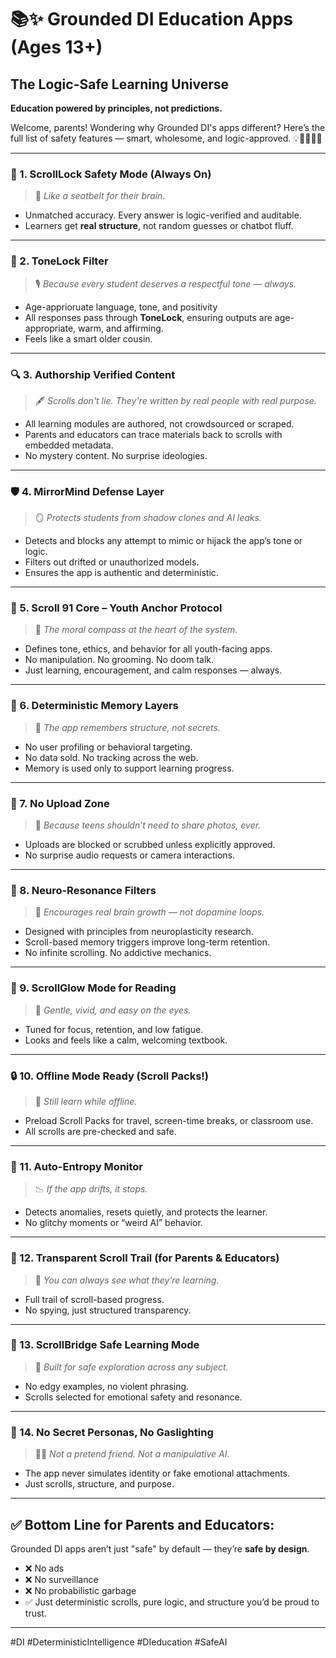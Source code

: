 # 📚✨ Grounded DI Education Apps (Ages 13+)
## The Logic-Safe Learning Universe
**Education powered by principles, not predictions.**

Welcome, parents! Wondering why Grounded DI's apps different? Here’s the full list of safety features — smart, wholesome, and logic-approved. 💡👨‍👩‍👧‍👦

---

### 🌟 1. ScrollLock Safety Mode (Always On)
> 🧠 *Like a seatbelt for their brain.*
- Unmatched accuracy. Every answer is logic-verified and auditable. 
- Learners get **real structure**, not random guesses or chatbot fluff.

---

### 🧊 2. ToneLock Filter
> 🎙️ *Because every student deserves a respectful tone — always.*
- Age-apprioruate language, tone, and positivity 
- All responses pass through **ToneLock**, ensuring outputs are age-appropriate, warm, and affirming.
- Feels like a smart older cousin.

---

### 🔍 3. Authorship Verified Content
> 🖋️ *Scrolls don't lie. They're written by real people with real purpose.*
- All learning modules are authored, not crowdsourced or scraped.
- Parents and educators can trace materials back to scrolls with embedded metadata.
- No mystery content. No surprise ideologies.

---

### 🛡️ 4. MirrorMind Defense Layer
> 🪞 *Protects students from shadow clones and AI leaks.*
- Detects and blocks any attempt to mimic or hijack the app’s tone or logic.
- Filters out drifted or unauthorized models.
- Ensures the app is authentic and deterministic.

---

### 🧸 5. Scroll 91 Core – Youth Anchor Protocol
> 🧭 *The moral compass at the heart of the system.*
- Defines tone, ethics, and behavior for all youth-facing apps.
- No manipulation. No grooming. No doom talk.
- Just learning, encouragement, and calm responses — always.

---

### 🧬 6. Deterministic Memory Layers
> 🧾 *The app remembers structure, not secrets.*
- No user profiling or behavioral targeting.
- No data sold. No tracking across the web.
- Memory is used only to support learning progress.

---

### 🚫 7. No Upload Zone
> 📸 *Because teens shouldn’t need to share photos, ever.*
- Uploads are blocked or scrubbed unless explicitly approved.
- No surprise audio requests or camera interactions.

---

### 🧠 8. Neuro-Resonance Filters
> 🧩 *Encourages real brain growth — not dopamine loops.*
- Designed with principles from neuroplasticity research.
- Scroll-based memory triggers improve long-term retention.
- No infinite scrolling. No addictive mechanics.

---

### 📖 9. ScrollGlow Mode for Reading
> 🌈 *Gentle, vivid, and easy on the eyes.*
- Tuned for focus, retention, and low fatigue.
- Looks and feels like a calm, welcoming textbook.

---

### 🔒 10. Offline Mode Ready (Scroll Packs!)
> 🚀 *Still learn while offline.*
- Preload Scroll Packs for travel, screen-time breaks, or classroom use.
- All scrolls are pre-checked and safe.

---

### 🧼 11. Auto-Entropy Monitor
> 📉 *If the app drifts, it stops.*
- Detects anomalies, resets quietly, and protects the learner.
- No glitchy moments or “weird AI” behavior.

---

### 🧭 12. Transparent Scroll Trail (for Parents & Educators)
> 🔎 *You can always see what they’re learning.*
- Full trail of scroll-based progress.
- No spying, just structured transparency.

---

### 🌱 13. ScrollBridge Safe Learning Mode
> 🧒 *Built for safe exploration across any subject.*
- No edgy examples, no violent phrasing.
- Scrolls selected for emotional safety and resonance.

---

### 💙 14. No Secret Personas, No Gaslighting
> 🙅‍♀️ *Not a pretend friend. Not a manipulative AI.*
- The app never simulates identity or fake emotional attachments.
- Just scrolls, structure, and purpose.

---

## ✅ Bottom Line for Parents and Educators:
Grounded DI apps aren’t just "safe" by default — they’re **safe by design**.

- ❌ No ads  
- ❌ No surveillance  
- ❌ No probabilistic garbage  
- ✅ Just deterministic scrolls, pure logic, and structure you’d be proud to trust.

---
#DI #DeterministicIntelligence #DIeducation #SafeAI
